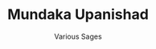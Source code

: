 ---
title: "Mundaka Upanishad"
author: ["Various Sages"]
year: -500
language: ["Sanskrit", "English"]
genre: ["Philosophy", "Religious Texts", "Ancient Wisdom"]
description: "The Mundaka Upanishad presents Vedantic philosophy through the fundamental distinction between higher knowledge (para vidya) of Brahman and lower knowledge (apara vidya) of phenomenal reality, establishing that ultimate liberation requires transcending empirical learning for direct realization. Composed around 5th century BCE, this text of three mundakas (sections) belongs to the Atharvaveda and contains the immortal verse 'Satyameva Jayate' (Truth Alone Triumphs)—adopted as India's national motto—expressing confidence that ultimate truth prevails over falsehood. The text employs powerful metaphors: two birds on one tree (individual self and universal Self), the bow-and-arrow of Om meditation, and the luminous Brahman in the heart's cave. Through systematic teaching progressing from ritual's limitations through renunciation to knowledge, the Mundaka guides seekers from worldly pursuits to transcendent realization. The work distinguishes itself through poetic beauty combined with philosophical rigor, establishing frameworks influencing Shankara's Advaita commentary, Buddhist critiques of eternalism, and global philosophical discussions on knowledge epistemology and spiritual liberation."
collections: ['philosophy', 'religious-texts', 'ancient-wisdom', 'spiritual-texts', 'classical-literature']
sources:
  - name: "Internet Archive (Max Müller translation)"
    url: "https://archive.org/details/upanishads02ml"
    type: "other"
  - name: "Sacred Books of the East Vol. 15"
    url: "https://www.sacred-texts.com/hin/sbe15/index.htm"
    type: "other"
references:
  - name: "Wikipedia: Mundaka Upanishad"
    url: "https://en.wikipedia.org/wiki/Mundaka_Upanishad"
    type: "wikipedia"
  - name: "Wikipedia: Satyameva Jayate"
    url: "https://en.wikipedia.org/wiki/Satyameva_Jayate"
    type: "wikipedia"
  - name: "Wikipedia: Para Vidya"
    url: "https://en.wikipedia.org/wiki/Vidya_(philosophy)"
    type: "wikipedia"
  - name: "Wikipedia: Atharvaveda"
    url: "https://en.wikipedia.org/wiki/Atharvaveda"
    type: "wikipedia"
  - name: "Wikisource: Mundaka Upanishad"
    url: "https://en.wikisource.org/wiki/Mundaka_Upanishad"
    type: "wikisource"
  - name: "Open Library: Mundaka Upanishad year"
    url: "https://openlibrary.org/search?q=Mundaka+Upanishad+year+-500+language+Sanskrit+Various+Sages"
    type: "other"
featured: true
publishDate: 2025-10-30
tags: ['classical-literature', 'philosophy', 'upanishad', 'religious']
---
